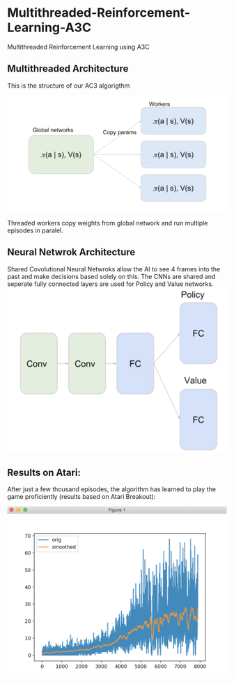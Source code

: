 # Multithreaded-Reinforcement-Learning-A3C
Multithreaded Reinforcement Learning using A3C

## Multithreaded Architecture
This is the structure of our AC3 algorigthm

![Lazy Programmer](https://github.com/TimDommett/Multithreaded-Reinforcement-Learning-A3C-/blob/master/readme_images/multithread.png)

Threaded workers copy weights from global network and run multiple episodes in paralel.

## Neural Netwrok Architecture
Shared Covolutional Neural Netwroks allow the AI to see 4 frames into the past and make decisions based solely on this. The CNNs are shared and seperate fully connected layers are used for Policy and Value networks.
![Lazy Programmer](https://github.com/TimDommett/Multithreaded-Reinforcement-Learning-A3C-/blob/master/readme_images/nets.png)

## Results on Atari:
After just a few thousand episodes, the algorithm has learned to play the game proficiently (results based on Atari Breakout): 

![Lazy Programmer](https://github.com/TimDommett/Multithreaded-Reinforcement-Learning-A3C-/blob/master/readme_images/results.png)